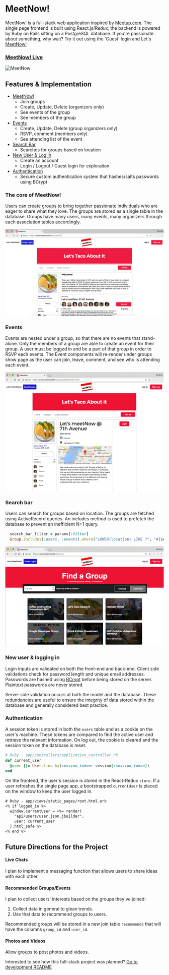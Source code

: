 # MeetNow!

MeetNow! is a full-stack web application inspired by [Meetup.com](https://www.meetup.com/). The single page frontend is built using React.js/Redux; the backend is powered by Ruby on Rails sitting on a PostgreSQL database. If you're passionate about something, why wait? Try it out using the 'Guest' login and Let's [MeetNow!](http://meet-now.herokuapp.com/)

### [MeetNow! Live](https://www.meetnow.life)
![MeetNow](/docs/pics/meetnow.gif)

## Features & Implementation

* [MeetNow!](#the-core-of-meetnow!)
  - Join groups
  - Create, Update, Delete (organizers only)
  - See events of the group
  - See members of the group
* [Events](#events)
  - Create, Update, Delete (group organizers only)
  - RSVP, comment (members only)
  - See attending list of the event
* [Search Bar](#search-bar)
  - Searches for groups based on location
* [New User & Log in](#new-user-&-logging-in)
  - Create an account
  - Login / Logout / Guest login for exploration
* [Authentication](#authentication)
  - Secure custom authentication system that hashes/salts passwords using BCrypt

### The core of MeetNow!
Users can create groups to bring together passionate individuals who are eager to share what they love.
The groups are stored as a single table in the database. Groups have many users, many events, many organizers through each association tables accordingly.

![MeetNow](/docs/pics/group.png)

### Events
Events are nested under a group, so that there are no events that stand-alone. Only the members of a group are able to create an event for their group.
A user must be logged in and be a part of that group in order to RSVP each events.
The Event components will re-render under groups show page as the user can join, leave, comment, and see who is attending each event.

![MeetNow](/docs/pics/event.png)

### Search bar
Users can search for groups based on location. The groups are fetched using ActiveRecord queries. An includes method is used to prefetch the database to prevent an inefficient N+1 query.

```ruby
  search_bar_filter = params[:filter]
  Group.includes(:users, :events).where("LOWER(location) LIKE ?", "#{search_bar_filter.downcase}%")
```

![MeetNow](/docs/pics/search.png)


### New user & logging in
Login inputs are validated on both the front-end and back-end. Client side validations check for password length and unique email addresses. Passwords are hashed using [BCrypt](https://en.wikipedia.org/wiki/Bcrypt) before being stored on the server. Plaintext passwords are never stored.

Server side validation occurs at both the model and the database. These redundancies are useful to ensure the integrity of data stored within the database and generally considered best practice.

### Authentication
A session token is stored in both the `users` table and as a cookie on the user's machine. These tokens are compared to find the active user and retrieve the relevant information. On log out, the cookie is cleared and the session token on the database is reset.
```ruby
# Ruby - app/controllers/application_controller.rb
def current_user
  @user ||= User.find_by(session_token: session[:session_token])
end
```

On the frontend, the user's session is stored in the React-Redux `store`. If a user refreshes the single page app, a bootstrapped `currentUser` is placed on the window to keep the user logged in.
```
# Ruby - app/views/static_pages/root.html.erb
<% if logged_in %>
  window.currentUser = <%= render(
    "api/users/user.json.jbuilder",
    user: current_user
  ).html_safe %>
<% end %>
```

## Future Directions for the Project

#### Live Chats
I plan to implement a messaging function that allows users to share ideas with each other.

#### Recommended Groups/Events
I plan to collect users' interests based on the groups they've joined:

1. Collect data in general to glean trends.
2. Use that data to recommend groups to users.

Recommended groups will be stored in a new join table `recommends` that will have the columns `group_id` and `user_id`.

#### Photos and Videos
Allow groups to post photos and videos.



Interested to see how this full-stack project was planned? [Go to development README](./docs)
